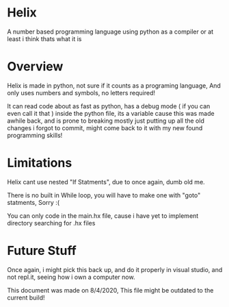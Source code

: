# Helix
A number based programming language using python as a compiler
or at least i think thats what it is


# Overview

  Helix is made in python, not sure if it counts as a programing language,
  And only uses numbers and symbols, no letters required!

  It can read code about as fast as python, has a debug mode ( if you can even call it that )
  inside the python file, its a variable cause this was made awhile back, and is prone to breaking
  mostly just putting up all the old changes i forgot to commit, might come back to it with my new found programming skills!


# Limitations

  Helix cant use nested "If Statments", due to once again, dumb old me.

  There is no built in While loop, you will have to make one with "goto" statments, Sorry :(

  You can only code in the main.hx file, cause i have yet to implement directory searching for .hx files


# Future Stuff

  Once again, i might pick this back up, and do it properly in visual studio,
  and not repl.it, seeing how i own a computer now.







This document was made on 8/4/2020, This file might be outdated to the current build!

